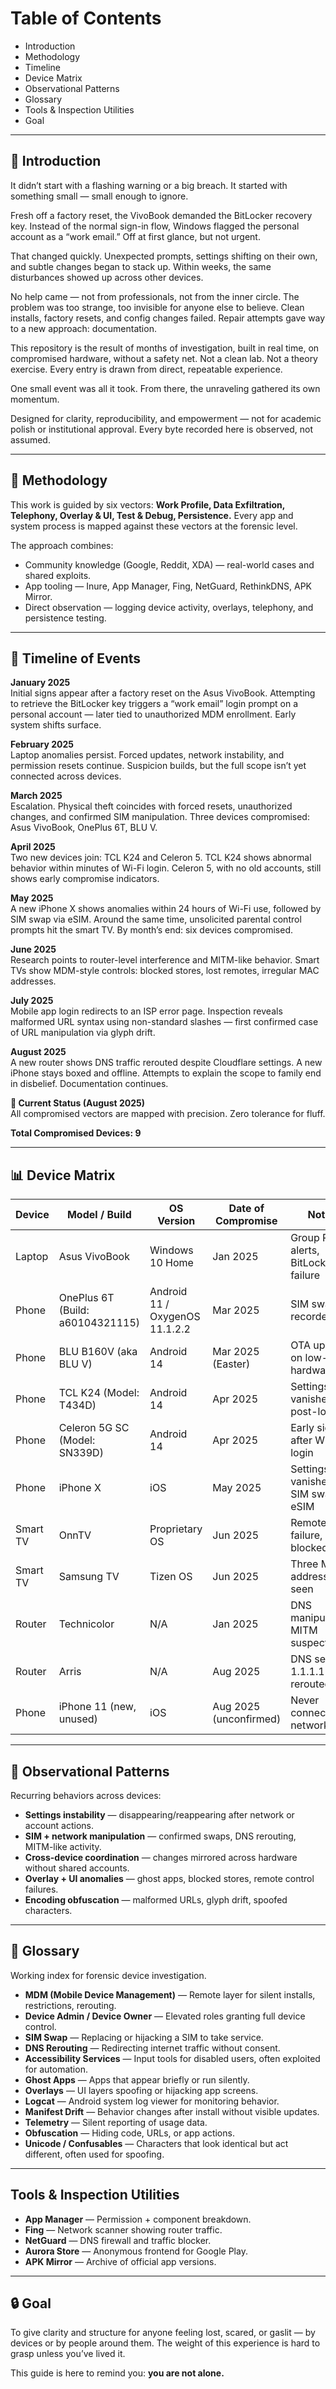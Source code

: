 # Table of Contents
- Introduction
- Methodology
- Timeline
- Device Matrix
- Observational Patterns
- Glossary
- Tools & Inspection Utilities
- Goal

---

## 📘 Introduction
It didn’t start with a flashing warning or a big breach. It started with something small — small enough to ignore.  

Fresh off a factory reset, the VivoBook demanded the BitLocker recovery key. Instead of the normal sign-in flow, Windows flagged the personal account as a “work email.” Off at first glance, but not urgent.  

That changed quickly. Unexpected prompts, settings shifting on their own, and subtle changes began to stack up. Within weeks, the same disturbances showed up across other devices.  

No help came — not from professionals, not from the inner circle. The problem was too strange, too invisible for anyone else to believe. Clean installs, factory resets, and config changes failed. Repair attempts gave way to a new approach: documentation.  

This repository is the result of months of investigation, built in real time, on compromised hardware, without a safety net. Not a clean lab. Not a theory exercise. Every entry is drawn from direct, repeatable experience.  

One small event was all it took. From there, the unraveling gathered its own momentum.  

Designed for clarity, reproducibility, and empowerment — not for academic polish or institutional approval. Every byte recorded here is observed, not assumed.  

---

## 🧭 Methodology
This work is guided by six vectors: **Work Profile, Data Exfiltration, Telephony, Overlay & UI, Test & Debug, Persistence.** Every app and system process is mapped against these vectors at the forensic level.  

The approach combines:  
- Community knowledge (Google, Reddit, XDA) — real-world cases and shared exploits.  
- App tooling — Inure, App Manager, Fing, NetGuard, RethinkDNS, APK Mirror.  
- Direct observation — logging device activity, overlays, telephony, and persistence testing.  

---

## 📅 Timeline of Events

**January 2025**  
Initial signs appear after a factory reset on the Asus VivoBook. Attempting to retrieve the BitLocker key triggers a “work email” login prompt on a personal account — later tied to unauthorized MDM enrollment. Early system shifts surface.  

**February 2025**  
Laptop anomalies persist. Forced updates, network instability, and permission resets continue. Suspicion builds, but the full scope isn’t yet connected across devices.  

**March 2025**  
Escalation. Physical theft coincides with forced resets, unauthorized changes, and confirmed SIM manipulation. Three devices compromised: Asus VivoBook, OnePlus 6T, BLU V.  

**April 2025**  
Two new devices join: TCL K24 and Celeron 5. TCL K24 shows abnormal behavior within minutes of Wi-Fi login. Celeron 5, with no old accounts, still shows early compromise indicators.  

**May 2025**  
A new iPhone X shows anomalies within 24 hours of Wi-Fi use, followed by SIM swap via eSIM. Around the same time, unsolicited parental control prompts hit the smart TV. By month’s end: six devices compromised.  

**June 2025**  
Research points to router-level interference and MITM-like behavior. Smart TVs show MDM-style controls: blocked stores, lost remotes, irregular MAC addresses.  

**July 2025**  
Mobile app login redirects to an ISP error page. Inspection reveals malformed URL syntax using non-standard slashes — first confirmed case of URL manipulation via glyph drift.  

**August 2025**  
A new router shows DNS traffic rerouted despite Cloudflare settings. A new iPhone stays boxed and offline. Attempts to explain the scope to family end in disbelief. Documentation continues.  

**📌 Current Status (August 2025)**  
All compromised vectors are mapped with precision. Zero tolerance for fluff.  

**Total Compromised Devices: 9**  

---

## 📊 Device Matrix

| Device     | Model / Build                          | OS Version                 | Date of Compromise | Notes                                         |
|------------|----------------------------------------|----------------------------|--------------------|-----------------------------------------------|
| Laptop     | Asus VivoBook                          | Windows 10 Home            | Jan 2025           | Group Policy alerts, BitLocker failure        |
| Phone      | OnePlus 6T (Build: a60104321115)       | Android 11 / OxygenOS 11.1.2.2 | Mar 2025       | SIM swap, recorder app                        |
| Phone      | BLU B160V (aka BLU V)                  | Android 14                 | Mar 2025 (Easter)  | OTA update on low-end hardware                |
| Phone      | TCL K24 (Model: T434D)                 | Android 14                 | Apr 2025           | Settings app vanished post-login              |
| Phone      | Celeron 5G SC (Model: SN339D)          | Android 14                 | Apr 2025           | Early signs after Wi-Fi login                 |
| Phone      | iPhone X                               | iOS                        | May 2025           | Settings vanished, SIM swap via eSIM          |
| Smart TV   | OnnTV                                   | Proprietary OS             | Jun 2025           | Remote failure, store blocked                 |
| Smart TV   | Samsung TV                              | Tizen OS                   | Jun 2025           | Three MAC addresses seen                      |
| Router     | Technicolor                            | N/A                        | Jan 2025           | DNS manipulation, MITM suspected              |
| Router     | Arris                                  | N/A                        | Aug 2025           | DNS set to 1.1.1.1 but rerouted               |
| Phone      | iPhone 11 (new, unused)                | iOS                        | Aug 2025 (unconfirmed) | Never connected to network                  |

---

## 🧠 Observational Patterns
Recurring behaviors across devices:  

- **Settings instability** — disappearing/reappearing after network or account actions.  
- **SIM + network manipulation** — confirmed swaps, DNS rerouting, MITM-like activity.  
- **Cross-device coordination** — changes mirrored across hardware without shared accounts.  
- **Overlay + UI anomalies** — ghost apps, blocked stores, remote control failures.  
- **Encoding obfuscation** — malformed URLs, glyph drift, spoofed characters.  

---

## 🧱 Glossary
Working index for forensic device investigation.  

- **MDM (Mobile Device Management)** — Remote layer for silent installs, restrictions, rerouting.  
- **Device Admin / Device Owner** — Elevated roles granting full device control.  
- **SIM Swap** — Replacing or hijacking a SIM to take service.  
- **DNS Rerouting** — Redirecting internet traffic without consent.  
- **Accessibility Services** — Input tools for disabled users, often exploited for automation.  
- **Ghost Apps** — Apps that appear briefly or run silently.  
- **Overlays** — UI layers spoofing or hijacking app screens.  
- **Logcat** — Android system log viewer for monitoring behavior.  
- **Manifest Drift** — Behavior changes after install without visible updates.  
- **Telemetry** — Silent reporting of usage data.  
- **Obfuscation** — Hiding code, URLs, or app actions.  
- **Unicode / Confusables** — Characters that look identical but act different, often used for spoofing.  

---

## Tools & Inspection Utilities
- **App Manager** — Permission + component breakdown.  
- **Fing** — Network scanner showing router traffic.  
- **NetGuard** — DNS firewall and traffic blocker.  
- **Aurora Store** — Anonymous frontend for Google Play.  
- **APK Mirror** — Archive of official app versions.  

---

## 🔒 Goal
To give clarity and structure for anyone feeling lost, scared, or gaslit — by devices or by people around them. The weight of this experience is hard to grasp unless you’ve lived it.  

This guide is here to remind you: **you are not alone.**
